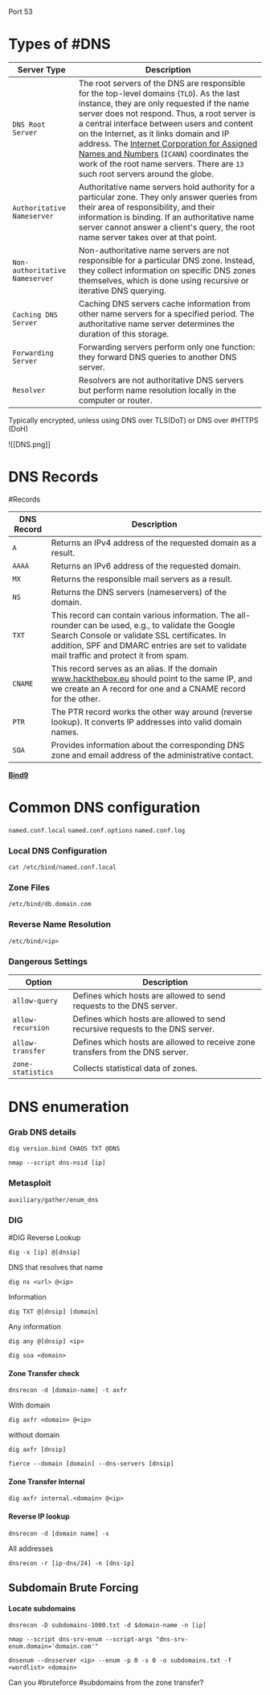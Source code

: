 Port 53
# Types of #DNS

|**Server Type**|**Description**|
|---|---|
|`DNS Root Server`|The root servers of the DNS are responsible for the top-level domains (`TLD`). As the last instance, they are only requested if the name server does not respond. Thus, a root server is a central interface between users and content on the Internet, as it links domain and IP address. The [Internet Corporation for Assigned Names and Numbers](https://www.icann.org/) (`ICANN`) coordinates the work of the root name servers. There are `13` such root servers around the globe.|
|`Authoritative Nameserver`|Authoritative name servers hold authority for a particular zone. They only answer queries from their area of responsibility, and their information is binding. If an authoritative name server cannot answer a client's query, the root name server takes over at that point.|
|`Non-authoritative Nameserver`|Non-authoritative name servers are not responsible for a particular DNS zone. Instead, they collect information on specific DNS zones themselves, which is done using recursive or iterative DNS querying.|
|`Caching DNS Server`|Caching DNS servers cache information from other name servers for a specified period. The authoritative name server determines the duration of this storage.|
|`Forwarding Server`|Forwarding servers perform only one function: they forward DNS queries to another DNS server.|
|`Resolver`|Resolvers are not authoritative DNS servers but perform name resolution locally in the computer or router.|

Typically encrypted, unless using DNS over TLS(DoT) or DNS over #HTTPS (DoH)

![[DNS.png]]

# DNS Records 
#Records

|**DNS Record**|**Description**|
|---|---|
|`A`|Returns an IPv4 address of the requested domain as a result.|
|`AAAA`|Returns an IPv6 address of the requested domain.|
|`MX`|Returns the responsible mail servers as a result.|
|`NS`|Returns the DNS servers (nameservers) of the domain.|
|`TXT`|This record can contain various information. The all-rounder can be used, e.g., to validate the Google Search Console or validate SSL certificates. In addition, SPF and DMARC entries are set to validate mail traffic and protect it from spam.|
|`CNAME`|This record serves as an alias. If the domain www.hackthebox.eu should point to the same IP, and we create an A record for one and a CNAME record for the other.|
|`PTR`|The PTR record works the other way around (reverse lookup). It converts IP addresses into valid domain names.|
|`SOA`|Provides information about the corresponding DNS zone and email address of the administrative contact.|

[**Bind9**]([https://www.isc.org/bind/](https://wiki.debian.org/Bind9))

# Common DNS configuration
 `named.conf.local`
 `named.conf.options`
 `named.conf.log`

### Local DNS Configuration
```shell-session
cat /etc/bind/named.conf.local
```

### Zone Files
```shell-session
/etc/bind/db.domain.com
```
### Reverse Name Resolution
```shell-session
/etc/bind/<ip>
```

### Dangerous Settings

|**Option**|**Description**|
|---|---|
|`allow-query`|Defines which hosts are allowed to send requests to the DNS server.|
|`allow-recursion`|Defines which hosts are allowed to send recursive requests to the DNS server.|
|`allow-transfer`|Defines which hosts are allowed to receive zone transfers from the DNS server.|
|`zone-statistics`|Collects statistical data of zones.|
# DNS enumeration 
### Grab DNS details
```shell
dig version.bind CHAOS TXT @DNS
```
```shell
nmap --script dns-nsid [ip]
```
### Metasploit 
```msf
auxiliary/gather/enum_dns
```
### DIG
#DIG
Reverse Lookup
```shell
dig -x [ip] @[dnsip]
```
DNS that resolves that name
```shell
dig ns <url> @<ip>
```
Information 
```shell
dig TXT @[dnsip] [domain]
```
Any information
```
dig any @[dnsip] <ip>
```

```
dig soa <domain>
```
#### Zone Transfer check 
```shell
dnsrecon -d [domain-name] -t axfr
```
With domain
```shell
dig axfr <domain> @<ip>
```
without domain 
```shell
dig axfr [dnsip]
```

```shell
fierce --domain [domain] --dns-servers [dnsip]
```
#### Zone Transfer Internal
```shell
dig axfr internal.<domain> @<ip>
```
#### Reverse IP lookup 
```shell
dnsrecon -d [domain name] -s
```
All addresses
```
dnsrecon -r [ip-dns/24] -n [dns-ip]
```
## Subdomain Brute Forcing
#### Locate subdomains 
```shell
dnsrecon -D subdomains-1000.txt -d $domain-name -n [ip]
```
```shell
nmap --script dns-srv-enum --script-args "dns-srv-enum.domain='domain.com'"
```

```shell-session
dnsenum --dnsserver <ip> --enum -p 0 -s 0 -o subdomains.txt -f <wordlist> <domain>
```
Can you #bruteforce  #subdomains from the zone transfer?